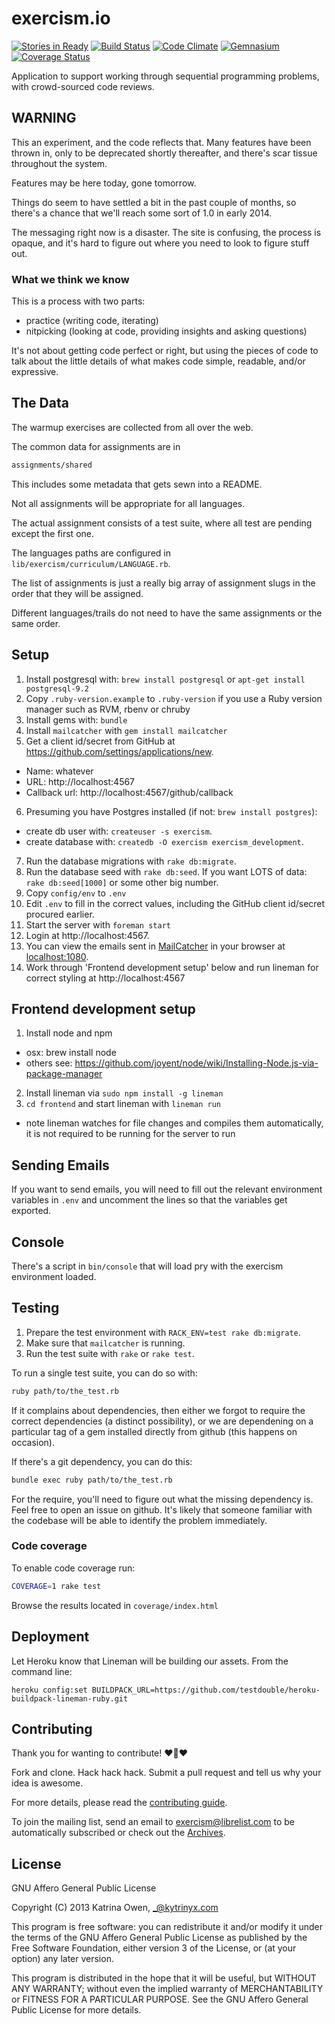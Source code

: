 # exercism.io
[![Stories in Ready](https://badge.waffle.io/exercism/exercism.io.svg?label=ready)](https://waffle.io/exercism/exercism.io)
[![Build Status](https://travis-ci.org/exercism/exercism.io.png?branch=master)](https://travis-ci.org/exercism/exercism.io)
[![Code Climate](https://codeclimate.com/github/exercism/exercism.io.png)](https://codeclimate.com/github/exercism/exercism.io)
[![Gemnasium](https://gemnasium.com/exercism/exercism.io.png)](https://gemnasium.com/exercism/exercism.io)
[![Coverage Status](https://coveralls.io/repos/exercism/exercism.io/badge.png?branch=master)](https://coveralls.io/r/exercism/exercism.io?branch=master)

Application to support working through sequential programming problems, with
crowd-sourced code reviews.

## WARNING

This an experiment, and the code reflects that. Many features have been thrown
in, only to be deprecated shortly thereafter, and there's scar tissue
throughout the system.

Features may be here today, gone tomorrow.

Things do seem to have settled a bit in the past couple of months, so there's
a chance that we'll reach some sort of 1.0 in early 2014.

The messaging right now is a disaster. The site is confusing, the process is
opaque, and it's hard to figure out where you need to look to figure stuff
out.

### What we think we know

This is a process with two parts:

* practice (writing code, iterating)
* nitpicking (looking at code, providing insights and asking questions)

It's not about getting code perfect or right, but using the pieces of code to
talk about the little details of what makes code simple, readable, and/or
expressive.

## The Data

The warmup exercises are collected from all over the web.

The common data for assignments are in

```bash
assignments/shared
```

This includes some metadata that gets sewn into a README.

Not all assignments will be appropriate for all languages.

The actual assignment consists of a test suite, where all test are pending
except the first one.

The languages paths are configured in `lib/exercism/curriculum/LANGUAGE.rb`.

The list of assignments is just a really big array of assignment slugs in the order that they will be assigned.

Different languages/trails do not need to have the same assignments or the same order.

## Setup

1. Install postgresql with: `brew install postgresql` or `apt-get install postgresql-9.2`
2. Copy `.ruby-version.example` to `.ruby-version` if you use a Ruby version manager such as RVM, rbenv or chruby
3. Install gems with: `bundle`
4. Install `mailcatcher` with `gem install mailcatcher`
5. Get a client id/secret from GitHub at https://github.com/settings/applications/new.
  * Name: whatever
  * URL: http://localhost:4567
  * Callback url: http://localhost:4567/github/callback
6. Presuming you have Postgres installed (if not: `brew install postgres`):
  * create db user with: `createuser -s exercism`.
  * create database with: `createdb -O exercism exercism_development`.
7. Run the database migrations with `rake db:migrate`.
8. Run the database seed with `rake db:seed`. If you want LOTS of data: `rake db:seed[1000]` or some other big number.
9. Copy `config/env` to `.env`
10. Edit `.env` to fill in the correct values, including the GitHub client id/secret procured earlier.
11. Start the server with `foreman start`
12. Login at http://localhost:4567.
13. You can view the emails sent in [MailCatcher](http://mailcatcher.me/) in your browser at [localhost:1080](http://localhost:1080).
14. Work through 'Frontend development setup' below and run lineman for correct styling at http://localhost:4567

## Frontend development setup
1. Install node and npm
  * osx: brew install node
  * others see: https://github.com/joyent/node/wiki/Installing-Node.js-via-package-manager
2. Install lineman via `sudo npm install -g lineman`
3. `cd frontend` and start lineman with `lineman run`
  * note lineman watches for file changes and compiles them automatically, it is not required to be running for the server to run

## Sending Emails

If you want to send emails, you will need to fill out the relevant environment variables in `.env` and uncomment the lines so that the variables get exported.

## Console

There's a script in `bin/console` that will load pry with the exercism environment loaded.

## Testing

1. Prepare the test environment with `RACK_ENV=test rake db:migrate`.
2. Make sure that `mailcatcher` is running.
3. Run the test suite with `rake` or `rake test`.

To run a single test suite, you can do so with:

```bash
ruby path/to/the_test.rb
```

If it complains about dependencies, then either we forgot to require the correct dependencies (a distinct possibility), or we are dependening on a particular tag of a gem installed directly from github (this happens on occasion).

If there's a git dependency, you can do this:

```bash
bundle exec ruby path/to/the_test.rb
```

For the require, you'll need to figure out what the missing dependency is. Feel free to open an issue on github. It's likely that someone familiar with the codebase will be able to identify the problem immediately.

### Code coverage

To enable code coverage run:

```bash
COVERAGE=1 rake test
```

Browse the results located in `coverage/index.html`

## Deployment

Let Heroku know that Lineman will be building our assets. From the command line:
```
heroku config:set BUILDPACK_URL=https://github.com/testdouble/heroku-buildpack-lineman-ruby.git
```

## Contributing

Thank you for wanting to contribute! :heart::sparkling_heart::heart:

Fork and clone. Hack hack hack.
Submit a pull request and tell us why your idea is awesome.

For more details, please read the [contributing guide](https://github.com/exercism/exercism.io/blob/master/CONTRIBUTING.md).

To join the mailing list, send an email to exercism@librelist.com to be automatically subscribed or check out the [Archives](http://librelist.com/browser/exercism/).

## License

GNU Affero General Public License

Copyright (C) 2013 Katrina Owen, _@kytrinyx.com

This program is free software: you can redistribute it and/or modify
it under the terms of the GNU Affero General Public License as published by
the Free Software Foundation, either version 3 of the License, or
(at your option) any later version.

This program is distributed in the hope that it will be useful,
but WITHOUT ANY WARRANTY; without even the implied warranty of
MERCHANTABILITY or FITNESS FOR A PARTICULAR PURPOSE.  See the
GNU Affero General Public License for more details.

